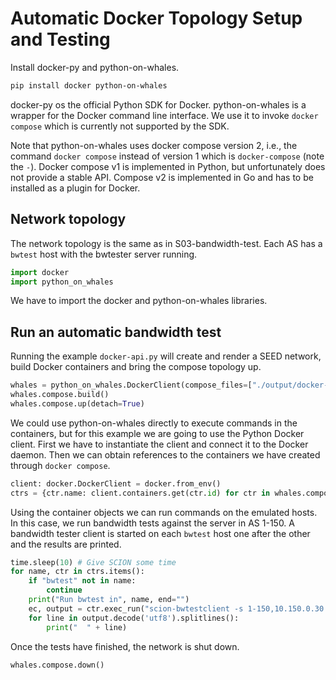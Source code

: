 # Automatic Docker Topology Setup and Testing

Install docker-py and python-on-whales.

```bash
pip install docker python-on-whales
```

docker-py os the official Python SDK for Docker. python-on-whales is a wrapper for the Docker command line interface. We use it to invoke `docker compose` which is currently not supported by the SDK.

Note that python-on-whales uses docker compose version 2, i.e., the command `docker compose` instead of version 1 which is `docker-compose` (note the `-`). Docker compose v1 is implemented in Python, but unfortunately does not provide a stable API. Compose v2 is implemented in Go and has to be installed as a plugin for Docker.

## Network topology

The network topology is the same as in S03-bandwidth-test. Each AS has a `bwtest` host with the bwtester server running.

```python
import docker
import python_on_whales
```

We have to import the docker and python-on-whales libraries.

## Run an automatic bandwidth test

Running the example `docker-api.py` will create and render a SEED network, build Docker containers and bring the compose topology up.

```python
whales = python_on_whales.DockerClient(compose_files=["./output/docker-compose.yml"])
whales.compose.build()
whales.compose.up(detach=True)
```

We could use python-on-whales directly to execute commands in the containers, but for this example we are going to use the Python Docker client. First we have to instantiate the client and connect it to the Docker daemon. Then we can obtain references to the containers we have created through `docker compose`.

```python
client: docker.DockerClient = docker.from_env()
ctrs = {ctr.name: client.containers.get(ctr.id) for ctr in whales.compose.ps()}
```
Using the container objects we can run commands on the emulated hosts. In this case, we run bandwidth tests against the server in AS 1-150. A bandwidth tester client is started on each `bwtest` host one after the other and the results are printed.

```python
time.sleep(10) # Give SCION some time
for name, ctr in ctrs.items():
    if "bwtest" not in name:
        continue
    print("Run bwtest in", name, end="")
    ec, output = ctr.exec_run("scion-bwtestclient -s 1-150,10.150.0.30:40002")
    for line in output.decode('utf8').splitlines():
        print("  " + line)
```

Once the tests have finished, the network is shut down.

```python
whales.compose.down()
```
